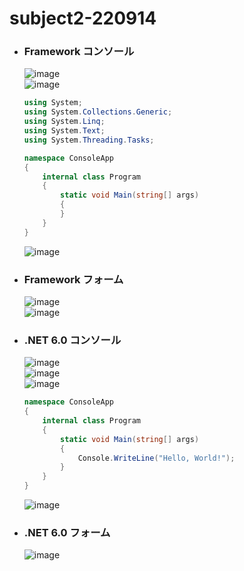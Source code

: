 # subject2-220914

- ### Framework コンソール
  ![image](https://user-images.githubusercontent.com/1501327/190078315-6a87b50d-fcc8-423e-9e7e-070db43f489c.png)\
  ![image](https://user-images.githubusercontent.com/1501327/190083205-52dc78e7-8641-4502-a68c-4e3d5c6ccfe9.png)
  ```cs
  using System;
  using System.Collections.Generic;
  using System.Linq;
  using System.Text;
  using System.Threading.Tasks;

  namespace ConsoleApp
  {
      internal class Program
      {
          static void Main(string[] args)
          {
          }
      }
  }
  ```
  ![image](https://user-images.githubusercontent.com/1501327/190084284-7e09a588-9079-43a1-98a0-dfde86625268.png)

- ### Framework フォーム
  ![image](https://user-images.githubusercontent.com/1501327/190078721-2486b334-ef46-43ae-98e0-0e30c87a63ce.png)\
  ![image](https://user-images.githubusercontent.com/1501327/190084768-f636b989-4fbf-421a-845f-9ad7cc60dc57.png)


- ### .NET 6.0 コンソール
  ![image](https://user-images.githubusercontent.com/1501327/190079233-f8251cb9-9c38-487c-b9a5-52f290f7be81.png)\
  ![image](https://user-images.githubusercontent.com/1501327/190081137-f28c5fcc-b608-4b39-807b-caa45ed2a8ee.png)\
  ![image](https://user-images.githubusercontent.com/1501327/190081510-ad7dde52-38a5-4d44-8585-9f7621075a69.png)
  ```cs
  namespace ConsoleApp
  {
      internal class Program
      {
          static void Main(string[] args)
          {
              Console.WriteLine("Hello, World!");
          }
      }
  }  
  ```
  ![image](https://user-images.githubusercontent.com/1501327/190082523-01513117-bd84-4234-94ba-1970b470a314.png)


- ### .NET 6.0 フォーム
  ![image](https://user-images.githubusercontent.com/1501327/190080020-168801f5-863d-45e1-8228-304cced5691d.png)
 
